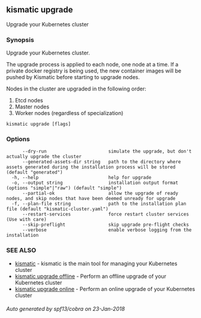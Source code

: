 ## kismatic upgrade

Upgrade your Kubernetes cluster

### Synopsis


Upgrade your Kubernetes cluster.

The upgrade process is applied to each node, one node at a time. If a private docker registry
is being used, the new container images will be pushed by Kismatic before starting to upgrade
nodes.

Nodes in the cluster are upgraded in the following order:

1. Etcd nodes
2. Master nodes
3. Worker nodes (regardless of specialization)


```
kismatic upgrade [flags]
```

### Options

```
      --dry-run                       simulate the upgrade, but don't actually upgrade the cluster
      --generated-assets-dir string   path to the directory where assets generated during the installation process will be stored (default "generated")
  -h, --help                          help for upgrade
  -o, --output string                 installation output format (options "simple"|"raw") (default "simple")
      --partial-ok                    allow the upgrade of ready nodes, and skip nodes that have been deemed unready for upgrade
  -f, --plan-file string              path to the installation plan file (default "kismatic-cluster.yaml")
      --restart-services              force restart cluster services (Use with care)
      --skip-preflight                skip upgrade pre-flight checks
      --verbose                       enable verbose logging from the installation
```

### SEE ALSO
* [kismatic](kismatic.md)	 - kismatic is the main tool for managing your Kubernetes cluster
* [kismatic upgrade offline](kismatic_upgrade_offline.md)	 - Perform an offline upgrade of your Kubernetes cluster
* [kismatic upgrade online](kismatic_upgrade_online.md)	 - Perform an online upgrade of your Kubernetes cluster

###### Auto generated by spf13/cobra on 23-Jan-2018
